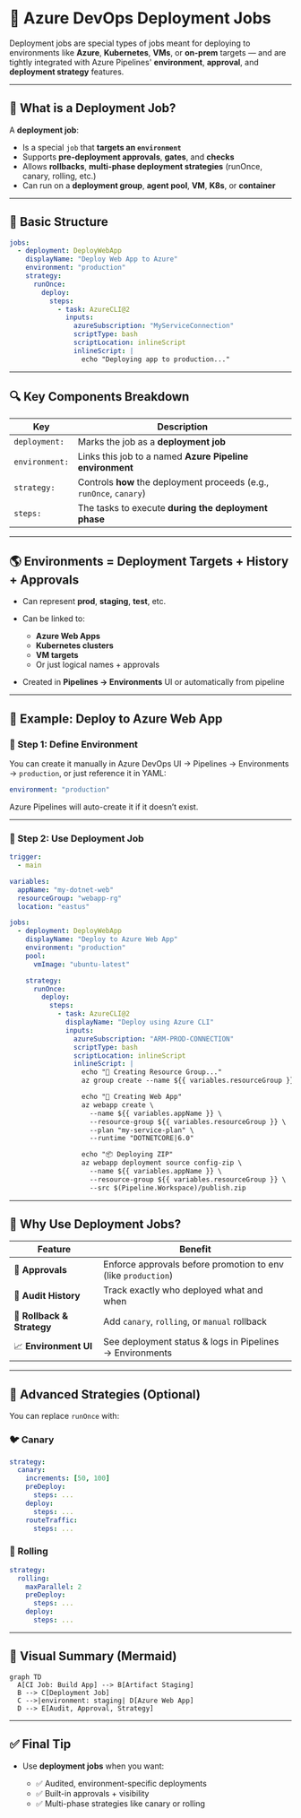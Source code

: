 # 🚀 Azure DevOps Deployment Jobs

Deployment jobs are special types of jobs meant for deploying to environments like **Azure**, **Kubernetes**, **VMs**, or **on-prem** targets — and are tightly integrated with Azure Pipelines' **environment**, **approval**, and **deployment strategy** features.

---

## 🧩 What is a Deployment Job?

A **deployment job**:

- Is a special `job` that **targets an `environment`**
- Supports **pre-deployment approvals**, **gates**, and **checks**
- Allows **rollbacks**, **multi-phase deployment strategies** (runOnce, canary, rolling, etc.)
- Can run on a **deployment group**, **agent pool**, **VM**, **K8s**, or **container**

---

## 🧱 Basic Structure

```yaml
jobs:
  - deployment: DeployWebApp
    displayName: "Deploy Web App to Azure"
    environment: "production"
    strategy:
      runOnce:
        deploy:
          steps:
            - task: AzureCLI@2
              inputs:
                azureSubscription: "MyServiceConnection"
                scriptType: bash
                scriptLocation: inlineScript
                inlineScript: |
                  echo "Deploying app to production..."
```

---

## 🔍 Key Components Breakdown

| Key            | Description                                                          |
| -------------- | -------------------------------------------------------------------- |
| `deployment:`  | Marks the job as a **deployment job**                                |
| `environment:` | Links this job to a named **Azure Pipeline environment**             |
| `strategy:`    | Controls **how** the deployment proceeds (e.g., `runOnce`, `canary`) |
| `steps:`       | The tasks to execute **during the deployment phase**                 |

---

## 🌎 Environments = Deployment Targets + History + Approvals

- Can represent **prod**, **staging**, **test**, etc.
- Can be linked to:

  - **Azure Web Apps**
  - **Kubernetes clusters**
  - **VM targets**
  - Or just logical names + approvals

- Created in **Pipelines → Environments** UI or automatically from pipeline

---

## 🧪 Example: Deploy to Azure Web App

### 🧱 Step 1: Define Environment

You can create it manually in Azure DevOps UI → Pipelines → Environments → `production`, or just reference it in YAML:

```yaml
environment: "production"
```

Azure Pipelines will auto-create it if it doesn’t exist.

---

### 🧱 Step 2: Use Deployment Job

```yaml
trigger:
  - main

variables:
  appName: "my-dotnet-web"
  resourceGroup: "webapp-rg"
  location: "eastus"

jobs:
  - deployment: DeployWebApp
    displayName: "Deploy to Azure Web App"
    environment: "production"
    pool:
      vmImage: "ubuntu-latest"

    strategy:
      runOnce:
        deploy:
          steps:
            - task: AzureCLI@2
              displayName: "Deploy using Azure CLI"
              inputs:
                azureSubscription: "ARM-PROD-CONNECTION"
                scriptType: bash
                scriptLocation: inlineScript
                inlineScript: |
                  echo "🔁 Creating Resource Group..."
                  az group create --name ${{ variables.resourceGroup }} --location ${{ variables.location }}

                  echo "🚀 Creating Web App"
                  az webapp create \
                    --name ${{ variables.appName }} \
                    --resource-group ${{ variables.resourceGroup }} \
                    --plan "my-service-plan" \
                    --runtime "DOTNETCORE|6.0"

                  echo "📦 Deploying ZIP"
                  az webapp deployment source config-zip \
                    --name ${{ variables.appName }} \
                    --resource-group ${{ variables.resourceGroup }} \
                    --src $(Pipeline.Workspace)/publish.zip
```

---

## 🧠 Why Use Deployment Jobs?

| Feature                    | Benefit                                                       |
| -------------------------- | ------------------------------------------------------------- |
| 🔐 **Approvals**           | Enforce approvals before promotion to env (like `production`) |
| 📜 **Audit History**       | Track exactly who deployed what and when                      |
| 🔁 **Rollback & Strategy** | Add `canary`, `rolling`, or `manual` rollback                 |
| 📈 **Environment UI**      | See deployment status & logs in Pipelines → Environments      |

---

## 🎯 Advanced Strategies (Optional)

You can replace `runOnce` with:

### 🐦 Canary

```yaml
strategy:
  canary:
    increments: [50, 100]
    preDeploy:
      steps: ...
    deploy:
      steps: ...
    routeTraffic:
      steps: ...
```

### 🔁 Rolling

```yaml
strategy:
  rolling:
    maxParallel: 2
    preDeploy:
      steps: ...
    deploy:
      steps: ...
```

---

## 🎨 Visual Summary (Mermaid)

```mermaid
graph TD
  A[CI Job: Build App] --> B[Artifact Staging]
  B --> C[Deployment Job]
  C -->|environment: staging| D[Azure Web App]
  D --> E[Audit, Approval, Strategy]
```

---

## ✅ Final Tip

- Use **deployment jobs** when you want:

  - ✅ Audited, environment-specific deployments
  - ✅ Built-in approvals + visibility
  - ✅ Multi-phase strategies like canary or rolling
